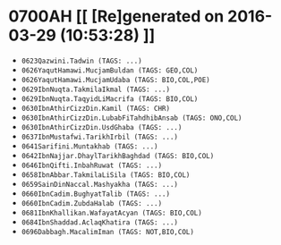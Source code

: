# 0700AH [[ [Re]generated on 2016-03-29 (10:53:28) ]]

* `0623Qazwini.Tadwin (TAGS: ...)`
* `0626YaqutHamawi.MucjamBuldan (TAGS: GEO,COL)`
* `0626YaqutHamawi.MucjamUdaba (TAGS: BIO,COL,POE)`
* `0629IbnNuqta.TakmilaIkmal (TAGS: ...)`
* `0629IbnNuqta.TaqyidLiMacrifa (TAGS: BIO,COL)`
* `0630IbnAthirCizzDin.Kamil (TAGS: CHR)`
* `0630IbnAthirCizzDin.LubabFiTahdhibAnsab (TAGS: ONO,COL)`
* `0630IbnAthirCizzDin.UsdGhaba (TAGS: ...)`
* `0637IbnMustafwi.TarikhIrbil (TAGS: ...)`
* `0641Sarifini.Muntakhab (TAGS: ...)`
* `0642IbnNajjar.DhaylTarikhBaghdad (TAGS: BIO,COL)`
* `0646IbnQifti.InbahRuwat (TAGS: ...)`
* `0658IbnAbbar.TakmilaLiSila (TAGS: BIO,COL)`
* `0659SainDinNaccal.Mashyakha (TAGS: ...)`
* `0660IbnCadim.BughyatTalib (TAGS: ...)`
* `0660IbnCadim.ZubdaHalab (TAGS: ...)`
* `0681IbnKhallikan.WafayatAcyan (TAGS: BIO,COL)`
* `0684IbnShaddad.AclaqKhatira (TAGS: ...)`
* `0696Dabbagh.MacalimIman (TAGS: NOT,BIO,COL)`

